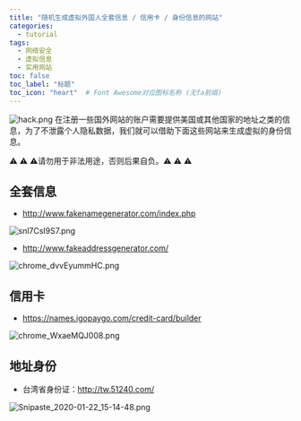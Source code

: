 ```yaml
---
title: "随机生成虚拟外国人全套信息 / 信用卡 / 身份信息的网站"
categories:
  - tutorial
tags:
  - 网络安全
  - 虚拟信息
  - 实用网站
toc: false
toc_label: "标题"
toc_icon: "heart"  # Font Awesome对应图标名称 (无fa前缀)	
---
```

![hack.png](https://i.loli.net/2020/01/22/Bir8CvFlXqIP1HN.jpg)
在注册一些国外网站的账户需要提供美国或其他国家的地址之类的信息，为了不泄露个人隐私数据，我们就可以借助下面这些网站来生成虚拟的身份信息。     

:warning: :warning: :warning:请勿用于非法用途，否则后果自负。:warning: :warning: :warning:

## 全套信息
- <http://www.fakenamegenerator.com/index.php>     

![snl7CsI9S7.png](https://i.loli.net/2020/01/22/7ZlT2FacReJ16Ct.png)

- <http://www.fakeaddressgenerator.com/>    

![chrome_dvvEyummHC.png](https://i.loli.net/2020/01/22/A9NZoi5IjmcH7tr.png)

## 信用卡
- <https://names.igopaygo.com/credit-card/builder>     

![chrome_WxaeMQJ008.png](https://i.loli.net/2020/01/22/fnIqvTedCcu2Hr5.png)

## 地址身份
- 台湾省身份证：<http://tw.51240.com/>         

![Snipaste_2020-01-22_15-14-48.png](https://i.loli.net/2020/01/22/Ka5jOftr7Z3lenz.png)